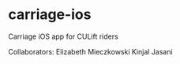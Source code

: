 # carriage-ios
Carriage iOS app for CULift riders 

Collaborators:
Elizabeth Mieczkowski
Kinjal Jasani
